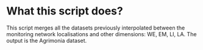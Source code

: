 # What this script does?

This script merges all the datasets previously interpolated between the monitoring network localisations and other dimensions: WE, EM, LI, LA. The output is the Agrimonia dataset.
